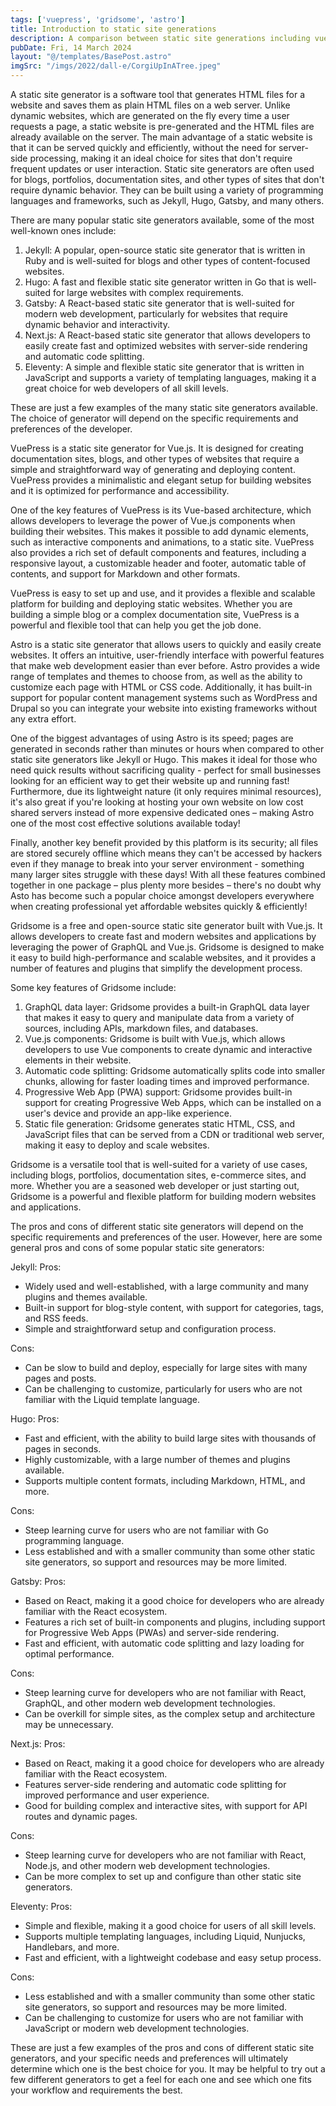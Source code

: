 ```yaml
---
tags: ['vuepress', 'gridsome', 'astro']
title: Introduction to static site generations
description: A comparison between static site generations including vuepress, gridsome and astro
pubDate: Fri, 14 March 2024
layout: "@/templates/BasePost.astro"
imgSrc: "/imgs/2022/dall-e/CorgiUpInATree.jpeg"
---
```

A static site generator is a software tool that generates HTML files for a website and saves them as plain HTML files on a web server. Unlike dynamic websites, which are generated on the fly every time a user requests a page, a static website is pre-generated and the HTML files are already available on the server. The main advantage of a static website is that it can be served quickly and efficiently, without the need for server-side processing, making it an ideal choice for sites that don't require frequent updates or user interaction. Static site generators are often used for blogs, portfolios, documentation sites, and other types of sites that don't require dynamic behavior. They can be built using a variety of programming languages and frameworks, such as Jekyll, Hugo, Gatsby, and many others.


There are many popular static site generators available, some of the most well-known ones include:

1. Jekyll: A popular, open-source static site generator that is written in Ruby and is well-suited for blogs and other types of content-focused websites.
2. Hugo: A fast and flexible static site generator written in Go that is well-suited for large websites with complex requirements.
3. Gatsby: A React-based static site generator that is well-suited for modern web development, particularly for websites that require dynamic behavior and interactivity.
4. Next.js: A React-based static site generator that allows developers to easily create fast and optimized websites with server-side rendering and automatic code splitting.
5. Eleventy: A simple and flexible static site generator that is written in JavaScript and supports a variety of templating languages, making it a great choice for web developers of all skill levels.

These are just a few examples of the many static site generators available. The choice of generator will depend on the specific requirements and preferences of the developer.


VuePress is a static site generator for Vue.js. It is designed for creating documentation sites, blogs, and other types of websites that require a simple and straightforward way of generating and deploying content. VuePress provides a minimalistic and elegant setup for building websites and it is optimized for performance and accessibility.

One of the key features of VuePress is its Vue-based architecture, which allows developers to leverage the power of Vue.js components when building their websites. This makes it possible to add dynamic elements, such as interactive components and animations, to a static site. VuePress also provides a rich set of default components and features, including a responsive layout, a customizable header and footer, automatic table of contents, and support for Markdown and other formats.

VuePress is easy to set up and use, and it provides a flexible and scalable platform for building and deploying static websites. Whether you are building a simple blog or a complex documentation site, VuePress is a powerful and flexible tool that can help you get the job done.


Astro is a static site generator that allows users to quickly and easily create websites. It offers an intuitive, user-friendly interface with powerful features that make web development easier than ever before. Astro provides a wide range of templates and themes to choose from, as well as the ability to customize each page with HTML or CSS code. Additionally, it has built-in support for popular content management systems such as WordPress and Drupal so you can integrate your website into existing frameworks without any extra effort. 

One of the biggest advantages of using Astro is its speed; pages are generated in seconds rather than minutes or hours when compared to other static site generators like Jekyll or Hugo. This makes it ideal for those who need quick results without sacrificing quality - perfect for small businesses looking for an efficient way to get their website up and running fast! Furthermore, due its lightweight nature (it only requires minimal resources), it's also great if you're looking at hosting your own website on low cost shared servers instead of more expensive dedicated ones – making Astro one of the most cost effective solutions available today! 

Finally, another key benefit provided by this platform is its security; all files are stored securely offline which means they can't be accessed by hackers even if they manage to break into your server environment - something many larger sites struggle with these days! With all these features combined together in one package – plus plenty more besides – there's no doubt why Asto has become such a popular choice amongst developers everywhere when creating professional yet affordable websites quickly & efficiently!


Gridsome is a free and open-source static site generator built with Vue.js. It allows developers to create fast and modern websites and applications by leveraging the power of GraphQL and Vue.js. Gridsome is designed to make it easy to build high-performance and scalable websites, and it provides a number of features and plugins that simplify the development process.

Some key features of Gridsome include:

1. GraphQL data layer: Gridsome provides a built-in GraphQL data layer that makes it easy to query and manipulate data from a variety of sources, including APIs, markdown files, and databases.
2. Vue.js components: Gridsome is built with Vue.js, which allows developers to use Vue components to create dynamic and interactive elements in their website.
3. Automatic code splitting: Gridsome automatically splits code into smaller chunks, allowing for faster loading times and improved performance.
4. Progressive Web App (PWA) support: Gridsome provides built-in support for creating Progressive Web Apps, which can be installed on a user's device and provide an app-like experience.
5. Static file generation: Gridsome generates static HTML, CSS, and JavaScript files that can be served from a CDN or traditional web server, making it easy to deploy and scale websites.

Gridsome is a versatile tool that is well-suited for a variety of use cases, including blogs, portfolios, documentation sites, e-commerce sites, and more. Whether you are a seasoned web developer or just starting out, Gridsome is a powerful and flexible platform for building modern websites and applications.


The pros and cons of different static site generators will depend on the specific requirements and preferences of the user. However, here are some general pros and cons of some popular static site generators:

Jekyll:
Pros:

* Widely used and well-established, with a large community and many plugins and themes available.
* Built-in support for blog-style content, with support for categories, tags, and RSS feeds.
* Simple and straightforward setup and configuration process.

Cons:

* Can be slow to build and deploy, especially for large sites with many pages and posts.
* Can be challenging to customize, particularly for users who are not familiar with the Liquid template language.

Hugo:
Pros:

* Fast and efficient, with the ability to build large sites with thousands of pages in seconds.
* Highly customizable, with a large number of themes and plugins available.
* Supports multiple content formats, including Markdown, HTML, and more.

Cons:

* Steep learning curve for users who are not familiar with Go programming language.
* Less established and with a smaller community than some other static site generators, so support and resources may be more limited.

Gatsby:
Pros:

* Based on React, making it a good choice for developers who are already familiar with the React ecosystem.
* Features a rich set of built-in components and plugins, including support for Progressive Web Apps (PWAs) and server-side rendering.
* Fast and efficient, with automatic code splitting and lazy loading for optimal performance.

Cons:

* Steep learning curve for developers who are not familiar with React, GraphQL, and other modern web development technologies.
* Can be overkill for simple sites, as the complex setup and architecture may be unnecessary.

Next.js:
Pros:

* Based on React, making it a good choice for developers who are already familiar with the React ecosystem.
* Features server-side rendering and automatic code splitting for improved performance and user experience.
* Good for building complex and interactive sites, with support for API routes and dynamic pages.

Cons:

* Steep learning curve for developers who are not familiar with React, Node.js, and other modern web development technologies.
* Can be more complex to set up and configure than other static site generators.

Eleventy:
Pros:

* Simple and flexible, making it a good choice for users of all skill levels.
* Supports multiple templating languages, including Liquid, Nunjucks, Handlebars, and more.
* Fast and efficient, with a lightweight codebase and easy setup process.

Cons:

* Less established and with a smaller community than some other static site generators, so support and resources may be more limited.
* Can be challenging to customize for users who are not familiar with JavaScript or modern web development technologies.

These are just a few examples of the pros and cons of different static site generators, and your specific needs and preferences will ultimately determine which one is the best choice for you. It may be helpful to try out a few different generators to get a feel for each one and see which one fits your workflow and requirements the best.

